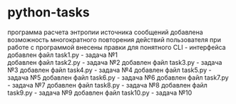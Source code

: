 # python-tasks
программа расчета энтропии источника сообщений
добавлена возможность многократного повторения действий пользователя при работе с программой
внесены правки  для понятного CLI - интерфейса
добавлен файл task1.py - задача №1  
добавлен файл task2.py - задача №2 
добавлен файл task3.py - задача №3
добавлен файл task4.py - задача №4
добавлен файл task5.py - задача №5
добавлен файл task6.py - задача №6
добавлен файл task7.py - задача №7
добавлен файл task8.py - задача №8
добавлен файл task9.py - задача №9
добавлен файл task10.py - задача №10


